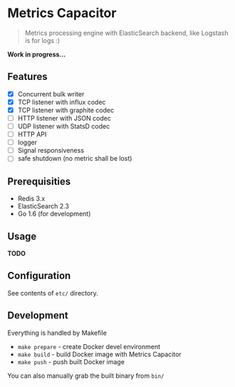 # Metrics Capacitor

> Metrics processing engine with ElasticSearch backend, like Logstash is for logs :)

**Work in progress...**

## Features
- [x] Concurrent bulk writer
- [x] TCP listener with influx codec
- [x] TCP listener with graphite codec
- [ ] HTTP listener with JSON codec
- [ ] UDP listener with StatsD codec
- [ ] HTTP API
- [ ] logger
- [ ] Signal responsiveness
- [ ] safe shutdown (no metric shall be lost)

## Prerequisities

- Redis 3.x
- ElasticSearch 2.3
- Go 1.6 (for development)

## Usage

**TODO**

## Configuration

See contents of ```etc/``` directory.

## Development

Everything is handled by Makefile

- ```make prepare``` - create Docker devel environment
- ```make build``` - build Docker image with Metrics Capacitor
- ```make push``` - push built Docker image

You can also manually grab the built binary from ```bin/```
